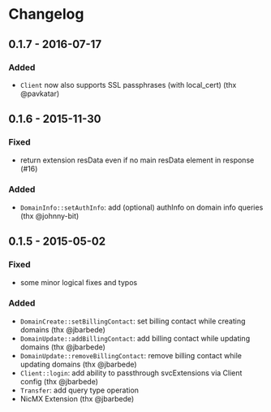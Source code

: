 # Changelog

## 0.1.7 - 2016-07-17

### Added

- `Client` now also supports SSL passphrases (with local_cert) (thx @pavkatar)

## 0.1.6 - 2015-11-30

### Fixed

- return extension resData even if no main resData element in response (#16)

### Added

- `DomainInfo::setAuthInfo`: add (optional) authInfo on domain info queries (thx @johnny-bit)

## 0.1.5 - 2015-05-02

### Fixed

- some minor logical fixes and typos

### Added

- `DomainCreate::setBillingContact`: set billing contact while creating domains (thx @jbarbede)
- `DomainUpdate::addBillingContact`: add billing contact while updating domains (thx @jbarbede)
- `DomainUpdate::removeBillingContact`: remove billing contact while updating domains (thx @jbarbede)
- `Client::login`: add ability to passthrough svcExtensions via Client config (thx @jbarbede)
- `Transfer`: add query type operation
- NicMX Extension (thx @jbarbede)